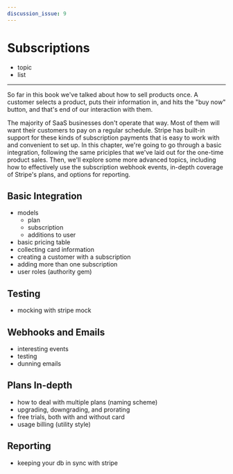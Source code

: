 ```yaml
---
discussion_issue: 9
---
```


# Subscriptions

* topic
* list

---

So far in this book we've talked about how to sell products once. A customer selects a product, puts their information in, and hits the "buy now" button, and that's end of our interaction with them.

The majority of SaaS businesses don't operate that way. Most of them will want their customers to pay on a regular schedule. Stripe has built-in support for these kinds of subscription payments that is easy to work with and convenient to set up. In this chapter, we're going to go through a basic integration, following the same priciples that we've laid out for the one-time product sales. Then, we'll explore some more advanced topics, including how to effectively use the subscription webhook events, in-depth coverage of Stripe's plans, and options for reporting.

## Basic Integration

* models
  - plan
  - subscription
  - additions to user
* basic pricing table
* collecting card information
* creating a customer with a subscription
* adding more than one subscription
* user roles (authority gem)

## Testing

* mocking with stripe mock

## Webhooks and Emails

* interesting events
* testing
* dunning emails

## Plans In-depth

* how to deal with multiple plans (naming scheme)
* upgrading, downgrading, and prorating
* free trials, both with and without card
* usage billing (utility style)

## Reporting

* keeping your db in sync with stripe